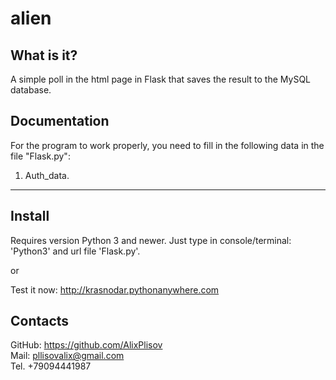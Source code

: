 # alien

What is it?
-----------

A simple poll in the html page in Flask that saves the result to the MySQL database.

Documentation
-------------

For the program to work properly, you need to fill in the following data in the file 
"Flask.py":
1. Auth_data.

------------

Install
---------

Requires version Python 3 and newer.
Just type in console/terminal: 'Python3' and url file 'Flask.py'.

or

Test it now: http://krasnodar.pythonanywhere.com

Contacts
--------

GitHub: https://github.com/AlixPlisov  
Mail: pllisovalix@gmail.com  
Tel. +79094441987  

